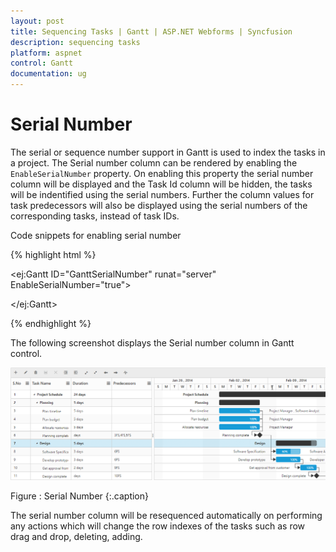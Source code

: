 ```yaml
---
layout: post
title: Sequencing Tasks | Gantt | ASP.NET Webforms | Syncfusion
description: sequencing tasks
platform: aspnet
control: Gantt
documentation: ug
---
```


# Serial Number

The serial or sequence number support in Gantt is used to index the tasks in a project. The Serial number column can be rendered by enabling the `EnableSerialNumber` property. On enabling this property the serial number column will be displayed and the Task Id column will be hidden, the tasks will be indentified using the serial numbers. Further the column values for task predecessors will also be displayed using the serial numbers of the corresponding tasks, instead of task IDs.

Code snippets for enabling serial number 

{% highlight html %}



<div style="width:100%;height:100%;overflow:visible;">                  



   <ej:Gantt ID="GanttSerialNumber" runat="server" EnableSerialNumber="true">



   </ej:Gantt>        



</div>   





{% endhighlight %}



The following screenshot displays the Serial number column in Gantt control.



![](Serial-Number_images/Serial_img1.png) 

Figure : Serial Number
{:.caption}

The serial number column will be resequenced automatically on performing any actions which will change the row indexes of the tasks such as row drag and drop, deleting, adding.

